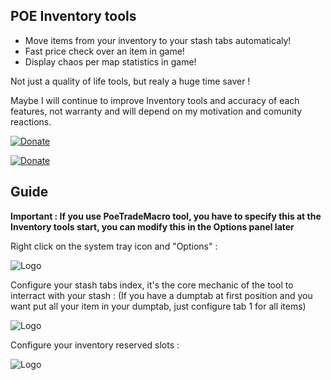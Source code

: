 ## POE Inventory tools 


- Move items from your inventory to your stash tabs automaticaly!
- Fast price check over an item in game!
- Display chaos per map statistics in game!


Not just a quality of life tools, but realy a huge time saver !

Maybe I will continue to improve Inventory tools and accuracy of each features, not warranty and will depend on my motivation and comunity reactions.

[![Donate](https://i.ibb.co/bs71Gjf/youtube.png)](https://youtu.be/qBIE8TQrsmM=url)

[![Donate](https://www.freepngimg.com/thumb/paypal_donate_button/3-2-paypal-donate-button-png-image-thumb.png)](https://www.paypal.com/cgi-bin/webscr?cmd=_donations&business=TXBGXD3XPFN96&currency_code=EUR&source=url)


## Guide

**Important : If you use PoeTradeMacro tool, you have to specify this at the Inventory tools start, you can modify this in the Options panel later**

Right click on the system tray icon and "Options" :

![Logo](https://i.ibb.co/p0m3170/tuto-img-icon-options.png)

Configure your stash tabs index, it's the core mechanic of the tool to interract with your stash :
(If you have a dumptab at first position and you want put all your item in your dumptab, just configure tab 1 for all items)

![Logo](https://i.ibb.co/V3Vv1Xv/tuto-img-tabs-red.png)

Configure your inventory reserved slots :

![Logo](https://i.ibb.co/wBhvXKp/tuto-img-slots-red.png)




